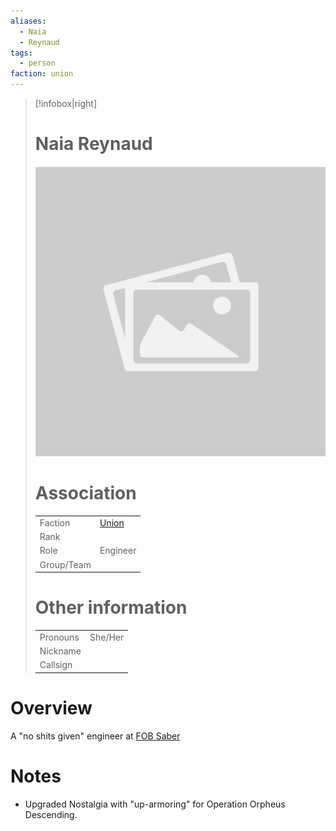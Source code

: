 ```yaml
---
aliases: 
  - Naia
  - Reynaud
tags: 
  - person
faction: union
---
```


> [!infobox|right] 
> # Naia Reynaud
> ![placeholder](attachments/placeholder.png)
> # Association
> | | |
> | ---- | ---- |
> | Faction | [Union](reference/Union.md) |
> | Rank | |
> | Role | Engineer |
> | Group/Team | |
> # Other information
> | | | 
> | - | - |
> | Pronouns | She/Her |
> | Nickname | |
> | Callsign | | 

# Overview
A "no shits given" engineer at [FOB Saber](FOB%20Saber.md)

# Notes
- Upgraded Nostalgia with "up-armoring" for Operation Orpheus Descending.

